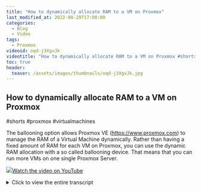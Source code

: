 ```yaml
---
title: "How to dynamically allocate RAM to a VM on Proxmox"
last_modified_at: 2022-08-29T17:00:00
categories:
  - Blog
  - Video
tags:
  - Proxmox
videoid: oqd-j3XgvJk
videotitle: "How to dynamically allocate RAM to a VM on Proxmox #shorts #proxmox #virtualmachines"
toc: true
header:
  teaser: /assets/images/thumbnails/oqd-j3XgvJk.jpg
---
```


## How to dynamically allocate RAM to a VM on Proxmox 

#shorts #proxmox #virtualmachines

The ballooning option allows Proxmox VE (https://www.proxmox.com) to manage the RAM of a Virtual Machine dynamically. Rather than having a fixed amount of RAM for each VM on Proxmox, you can use the dynamic RAM allocation with a so called ballooning device. That means that you can run more VMs on one single Proxmox Server.

<a href="https://www.youtube.com/watch?v={{page.videoid}}"><img src="/assets/images/thumbnails/{{page.videoid}}.jpg">Watch the video on YouTube</a>

<details>
	<summary>Click to view the entire transcript</summary>
If I create a virtual machine on Proxmox then I can give it a certain amount of RAM. But do I really need to block the whole RAM for the machine even if it doesn’t use it ? No ­you don’t – just tick the box “Ballooning device” on the Memory options of the VM. This way Proxmox allocates memory dynamically. There’s a minimum value that always gets allocated and a maximum. This way you can run more VMs on one Proxmox machine if you’re not using all of them at the same time. Thanks for watching. Please Like and subscribe. 
</details>
